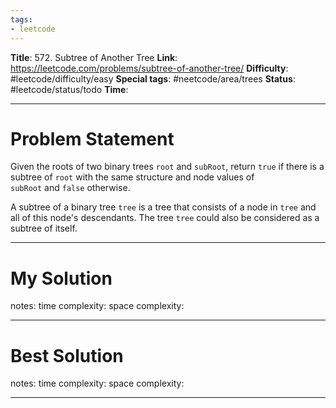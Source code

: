 ```yaml
---
tags:
- leetcode
---
```

**Title**: 572. Subtree of Another Tree
**Link**: https://leetcode.com/problems/subtree-of-another-tree/
**Difficulty**: #leetcode/difficulty/easy 
**Special tags**: #neetcode/area/trees 
**Status**: #leetcode/status/todo 
**Time**: 

---
# Problem Statement
Given the roots of two binary trees `root` and `subRoot`, return `true` if there is a subtree of `root` with the same structure and node values of `subRoot` and `false` otherwise.

A subtree of a binary tree `tree` is a tree that consists of a node in `tree` and all of this node's descendants. The tree `tree` could also be considered as a subtree of itself.

---
# My Solution

notes: 
time complexity: 
space complexity: 

---
# Best Solution

notes: 
time complexity: 
space complexity: 

---

